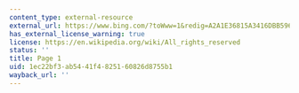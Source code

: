 ```yaml
---
content_type: external-resource
external_url: https://www.bing.com/?toWww=1&redig=A2A1E36815A3416DBB596AA372BB0AEC
has_external_license_warning: true
license: https://en.wikipedia.org/wiki/All_rights_reserved
status: ''
title: Page 1
uid: 1ec22bf3-ab54-41f4-8251-60826d8755b1
wayback_url: ''
---
```

